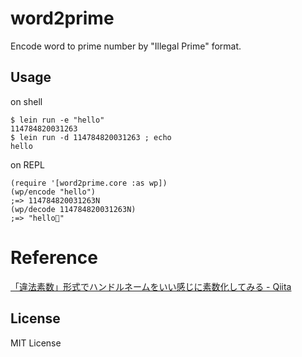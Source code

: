 # word2prime

Encode word to prime number by "Illegal Prime" format.

## Usage

on shell

```shell
$ lein run -e "hello"
114784820031263
$ lein run -d 114784820031263 ; echo
hello
```


on REPL

```clojure:repl
(require '[word2prime.core :as wp])
(wp/encode "hello")
;=> 114784820031263N
(wp/decode 114784820031263N)
;=> "hello"

```

# Reference

[「違法素数」形式でハンドルネームをいい感じに素数化してみる - Qiita](https://qiita.com/deltam/items/c27b55be371803a43e63)


## License

MIT License
